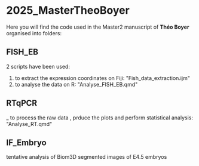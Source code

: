 # 2025_MasterTheoBoyer

Here you will find the code used in the Master2 manuscript of **Théo Boyer** organised into folders: 

## FISH_EB

2 scripts have been used: 
1. to extract the expression coordinates on Fiji: "Fish_data_extraction.ijm" 
2. to analyse the data on R: "Analyse_FISH_EB.qmd" 

## RTqPCR
_ to process the raw data , prduce the plots and perform statistical analysis: "Analyse_RT.qmd"


## IF_Embryo 
tentative analysis of Biom3D segmented images of E4.5 embryos